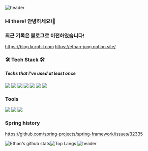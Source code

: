 
![header](https://capsule-render.vercel.app/api?type=Waving&color=auto&height=150&section=header&text=%20Welcome&fontSize=50&fontAlignY=35)
### Hi there! 안녕하세요!👋

### 최근 기록은 블로그로 이전하였습니다!
https://blog.korphil.com 
https://ethan-jung.notion.site/


### 🛠 Tech Stack 🛠
##### Techs that I've used at least once    
<img src="https://img.shields.io/badge/JAVA-007396?style=flat&logo=java&logoColor=white"> <img src="https://img.shields.io/badge/Spring-6DB33F?style=flat&logo=Spring&logoColor=white"> <img src="https://img.shields.io/badge/Oracle-F80000?style=flat&logo=oracle&logoColor=white"> <img src="https://img.shields.io/badge/JavaScript-F7DF1E?style=flat&logo=javascript&logoColor=black"> <img src="https://img.shields.io/badge/jQuery-0769AD?style=flat&logo=jquery&logoColor=white"> <img src="https://img.shields.io/badge/HTML-E34F26?style=flat&logo=html5&logoColor=white"> <img src="https://img.shields.io/badge/CSS-007396?style=flat-square&logo=CSS3&logoColor=white"/></a>

### Tools
<img src="https://img.shields.io/badge/Eclipse-8A2BE2?style=flat&logo=Eclipse&logoColor=white"> <img src="https://img.shields.io/badge/Intellij-000000?style=flat&logo=IntelliJIDEA&logoColor=white"> <img src="https://img.shields.io/badge/VisualStudio-0075c6?style=flat&logo=VisualStudioCode&logoColor=white">
</center>

### Spring history
https://github.com/spring-projects/spring-framework/issues/32335

![Ethan's github stats](https://github-readme-stats.vercel.app/api?username=ethan3011&show_icons=true&theme=dracula)![Top Langs](https://github-readme-stats.vercel.app/api/top-langs/?username=ethan3011&layout=compact&theme=dracula)
![header](https://capsule-render.vercel.app/api?type=Waving&color=auto&height=100&section=footer)
